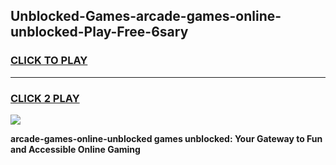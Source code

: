 
## Unblocked-Games-arcade-games-online-unblocked-Play-Free-6sary
<h3>
<a href="https://premium76.site?title=arcade-games-online-unblocked&ref=09A">CLICK TO PLAY</a></h3>
<hr>

<h3>
<a href="https://premium76.site?title=arcade-games-online-unblocked&ref=09A">CLICK 2 PLAY</a>
  
</h3>

<a href="https://premium76.site?title=arcade-games-online-unblocked&ref=09A"><img src="https://clearcache.store/games.png"></a>


**arcade-games-online-unblocked games unblocked: Your Gateway to Fun and Accessible Online Gaming**
